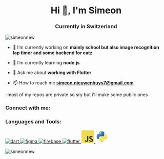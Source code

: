 <h1 align="center">Hi 👋, I'm Simeon</h1>
<h3 align="center">Currently in Switzerland</h3>

<p align="left"> <img src="https://komarev.com/ghpvc/?username=simeonnew&label=Profile%20views&color=0e75b6&style=flat" alt="simeonnew" /> </p>

- 🔭 I’m currently working on **mainly school but also image recognition lap timer and some backend for eatz**

- 🌱 I’m currently learning **node.js**

- 💬 Ask me about **working with Flutter**

- 📫 How to reach me **simeon.nieuwenhuys7@gmail.com**

-most of my repos are private so sry but i'll make some public ones


<h3 align="left">Connect with me:</h3>
<p align="left">
</p>


<h3 align="left">Languages and Tools:</h3>
<p align="left"> <a href="https://dart.dev" target="_blank" rel="noreferrer"> <img src="https://www.vectorlogo.zone/logos/dartlang/dartlang-icon.svg" alt="dart" width="40" height="40"/> </a> <a href="https://www.figma.com/" target="_blank" rel="noreferrer"> <img src="https://www.vectorlogo.zone/logos/figma/figma-icon.svg" alt="figma" width="40" height="40"/> </a> <a href="https://firebase.google.com/" target="_blank" rel="noreferrer"> <img src="https://www.vectorlogo.zone/logos/firebase/firebase-icon.svg" alt="firebase" width="40" height="40"/> </a> <a href="https://flutter.dev" target="_blank" rel="noreferrer"> <img src="https://www.vectorlogo.zone/logos/flutterio/flutterio-icon.svg" alt="flutter" width="40" height="40"/> </a> <a href="https://developer.mozilla.org/en-US/docs/Web/JavaScript" target="_blank" rel="noreferrer"> <img src="https://raw.githubusercontent.com/devicons/devicon/master/icons/javascript/javascript-original.svg" alt="javascript" width="40" height="40"/> </a> <a href="https://www.python.org" target="_blank" rel="noreferrer"> <img src="https://raw.githubusercontent.com/devicons/devicon/master/icons/python/python-original.svg"
alt="python" width="40" height="40"/> </a> </p>




<p><img align="center" src="https://github-readme-streak-stats.herokuapp.com/?user=simeonnew&" alt="simeonnew" /></p>
